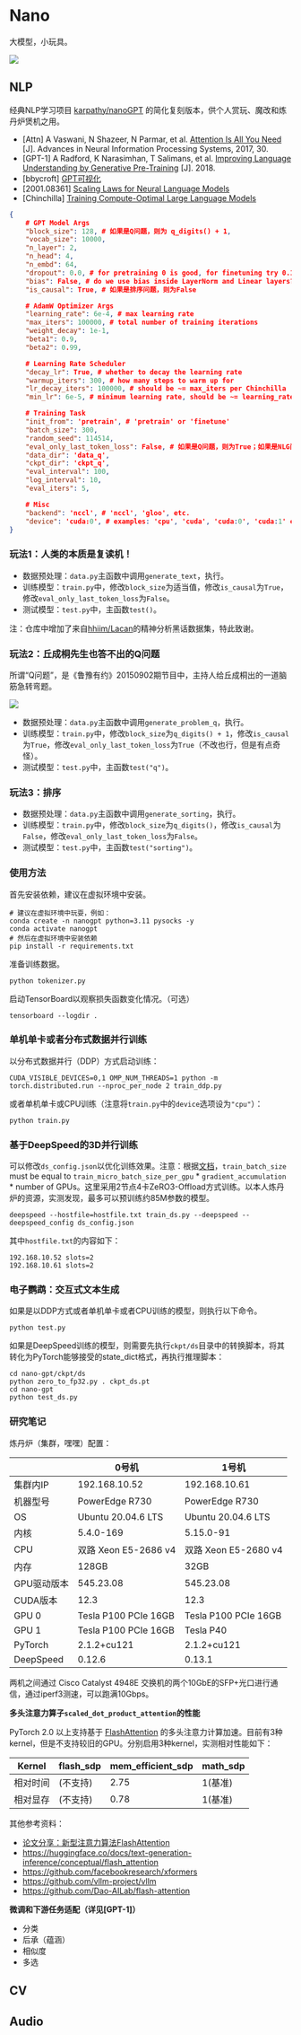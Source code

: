 
# Nano

大模型，小玩具。

![ ](./nano.jpg)

## NLP

经典NLP学习项目 [karpathy/nanoGPT](https://github.com/karpathy/nanoGPT) 的简化复刻版本，供个人赏玩、魔改和炼丹炉煲机之用。

- [Attn] A Vaswani, N Shazeer, N Parmar, et al. [Attention Is All You Need](https://arxiv.org/abs/1706.03762) [J]. Advances in Neural Information Processing Systems, 2017, 30.
- [GPT-1] A Radford, K Narasimhan, T Salimans, et al. [Improving Language Understanding by Generative Pre-Training](https://s3-us-west-2.amazonaws.com/openai-assets/research-covers/language-unsupervised/language_understanding_paper.pdf) [J]. 2018.
- [bbycroft] [GPT可视化](https://bbycroft.net/llm)
- [2001.08361] [Scaling Laws for Neural Language Models](https://arxiv.org/abs/2001.08361)
- [Chinchilla] [Training Compute-Optimal Large Language Models](https://arxiv.org/abs/2203.15556)

```json
{
    # GPT Model Args
    "block_size": 128, # 如果是Q问题，则为 q_digits() + 1,
    "vocab_size": 10000,
    "n_layer": 2,
    "n_head": 4,
    "n_embd": 64,
    "dropout": 0.0, # for pretraining 0 is good, for finetuning try 0.1+
    "bias": False, # do we use bias inside LayerNorm and Linear layers?
    "is_causal": True, # 如果是排序问题，则为False

    # AdamW Optimizer Args
    "learning_rate": 6e-4, # max learning rate
    "max_iters": 100000, # total number of training iterations
    "weight_decay": 1e-1,
    "beta1": 0.9,
    "beta2": 0.99,

    # Learning Rate Scheduler
    "decay_lr": True, # whether to decay the learning rate
    "warmup_iters": 300, # how many steps to warm up for
    "lr_decay_iters": 100000, # should be ~= max_iters per Chinchilla
    "min_lr": 6e-5, # minimum learning rate, should be ~= learning_rate/10 per Chinchilla

    # Training Task
    "init_from": 'pretrain', # 'pretrain' or 'finetune'
    "batch_size": 300,
    "random_seed": 114514,
    "eval_only_last_token_loss": False, # 如果是Q问题，则为True；如果是NLG问题，则为False
    "data_dir": 'data_q',
    "ckpt_dir": 'ckpt_q',
    "eval_interval": 100,
    "log_interval": 10,
    "eval_iters": 5,

    # Misc
    "backend": 'nccl', # 'nccl', 'gloo', etc.
    "device": 'cuda:0', # examples: 'cpu', 'cuda', 'cuda:0', 'cuda:1' etc., or try 'mps' on macbooks
}
```

### 玩法1：人类的本质是复读机！

- 数据预处理：`data.py`主函数中调用`generate_text`，执行。
- 训练模型：`train.py`中，修改`block_size`为适当值，修改`is_causal`为`True`，修改`eval_only_last_token_loss`为`False`。
- 测试模型：`test.py`中，主函数`test()`。

注：仓库中增加了来自[hhiim/Lacan](https://github.com/hhiim/Lacan)的精神分析黑话数据集，特此致谢。

### 玩法2：丘成桐先生也答不出的Q问题

所谓“Q问题”，是《鲁豫有约》20150902期节目中，主持人给丘成桐出的一道脑筋急转弯题。

![ ](./q.jpg)

- 数据预处理：`data.py`主函数中调用`generate_problem_q`，执行。
- 训练模型：`train.py`中，修改`block_size`为`q_digits() + 1`，修改`is_causal`为`True`，修改`eval_only_last_token_loss`为`True`（不改也行，但是有点奇怪）。
- 测试模型：`test.py`中，主函数`test("q")`。

### 玩法3：排序

- 数据预处理：`data.py`主函数中调用`generate_sorting`，执行。
- 训练模型：`train.py`中，修改`block_size`为`q_digits()`，修改`is_causal`为`False`，修改`eval_only_last_token_loss`为`False`。
- 测试模型：`test.py`中，主函数`test("sorting")`。

### 使用方法

首先安装依赖，建议在虚拟环境中安装。

```
# 建议在虚拟环境中玩耍，例如：
conda create -n nanogpt python=3.11 pysocks -y
conda activate nanogpt
# 然后在虚拟环境中安装依赖
pip install -r requirements.txt
```

准备训练数据。

```
python tokenizer.py
```

启动TensorBoard以观察损失函数变化情况。（可选）

```
tensorboard --logdir .
```

### 单机单卡或者分布式数据并行训练

以分布式数据并行（DDP）方式启动训练：

```
CUDA_VISIBLE_DEVICES=0,1 OMP_NUM_THREADS=1 python -m torch.distributed.run --nproc_per_node 2 train_ddp.py
```

或者单机单卡或CPU训练（注意将`train.py`中的`device`选项设为`"cpu"`）：

```
python train.py
```

### 基于DeepSpeed的3D并行训练

可以修改`ds_config.json`以优化训练效果。注意：根据[文档](https://www.deepspeed.ai/docs/config-json/)，`train_batch_size` must be equal to `train_micro_batch_size_per_gpu` * `gradient_accumulation` * number of GPUs。这里采用2节点4卡ZeRO3-Offload方式训练。以本人炼丹炉的资源，实测发现，最多可以预训练约85M参数的模型。

```
deepspeed --hostfile=hostfile.txt train_ds.py --deepspeed --deepspeed_config ds_config.json
```

其中`hostfile.txt`的内容如下：

```
192.168.10.52 slots=2
192.168.10.61 slots=2
```

### 电子鹦鹉：交互式文本生成

如果是以DDP方式或者单机单卡或者CPU训练的模型，则执行以下命令。

```
python test.py
```

如果是DeepSpeed训练的模型，则需要先执行`ckpt/ds`目录中的转换脚本，将其转化为PyTorch能够接受的state_dict格式，再执行推理脚本：

```
cd nano-gpt/ckpt/ds
python zero_to_fp32.py . ckpt_ds.pt
cd nano-gpt
python test_ds.py
```

### 研究笔记

炼丹炉（集群，嘿嘿）配置：

||0号机|1号机|
|--|--|--|
|集群内IP|192.168.10.52|192.168.10.61|
|机器型号|PowerEdge R730|PowerEdge R730|
|OS|Ubuntu 20.04.6 LTS|Ubuntu 20.04.6 LTS|
|内核|5.4.0-169|5.15.0-91|
|CPU|双路 Xeon E5-2686 v4|双路 Xeon E5-2680 v4|
|内存|128GB|32GB|
|GPU驱动版本|545.23.08|545.23.08|
|CUDA版本|12.3|12.3|
|GPU 0|Tesla P100 PCIe 16GB|Tesla P100 PCIe 16GB|
|GPU 1|Tesla P100 PCIe 16GB|Tesla P40|
|PyTorch|2.1.2+cu121|2.1.2+cu121|
|DeepSpeed|0.12.6|0.13.1|

两机之间通过 Cisco Catalyst 4948E 交换机的两个10GbE的SFP+光口进行通信，通过iperf3测速，可以跑满10Gbps。

**多头注意力算子`scaled_dot_product_attention`的性能**

PyTorch 2.0 以上支持基于 [FlashAttention](https://arxiv.org/abs/2205.14135) 的多头注意力计算加速。目前有3种kernel，但是不支持较旧的GPU。分别启用3种kernel，实测相对性能如下：

|Kernel|flash_sdp|mem_efficient_sdp|math_sdp|
|------|------|----|--|
|相对时间|(不支持)|2.75|1(基准)|
|相对显存|(不支持)|0.78|1(基准)|

其他参考资料：

- [论文分享：新型注意力算法FlashAttention](https://www.bilibili.com/video/BV1zs4y1J7tb/)
- https://huggingface.co/docs/text-generation-inference/conceptual/flash_attention
- https://github.com/facebookresearch/xformers
- https://github.com/vllm-project/vllm
- https://github.com/Dao-AILab/flash-attention

**微调和下游任务适配（详见[GPT-1]）**

- 分类
- 后承（蕴涵）
- 相似度
- 多选

## CV

## Audio
